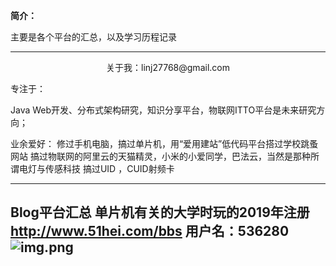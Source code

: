 **简介：**

主要是各个平台的汇总，以及学习历程记录

------
<div align=center>关于我：linj27768@gmail.com</div>

专注于：

Java Web开发、分布式架构研究，知识分享平台，物联网ITTO平台是未来研究方向；

业余爱好：
修过手机电脑，搞过单片机，用“爱用建站”低代码平台搭过学校跳蚤网站
搞过物联网的阿里云的天猫精灵，小米的小爱同学，巴法云，当然是那种所谓电灯与传感科技
搞过UID ，CUID射频卡
***
Blog平台汇总
单片机有关的大学时玩的2019年注册
http://www.51hei.com/bbs    用户名：536280
![img.png](static/img/img.png)
------



